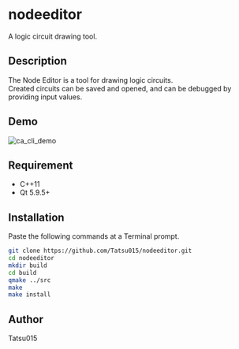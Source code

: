 # nodeeditor

A logic circuit drawing tool.

## Description

The Node Editor is a tool for drawing logic circuits.  
Created circuits can be saved and opened, and can be debugged by providing input values.  


## Demo
![ca_cli_demo](https://user-images.githubusercontent.com/97239922/149964787-a91cad2c-b884-4255-9104-44e67c9da40d.gif)

## Requirement

* C++11
* Qt 5.9.5+

## Installation

Paste the following commands at a Terminal prompt.

~~~bash
git clone https://github.com/Tatsu015/nodeeditor.git
cd nodeeditor
mkdir build
cd build
qmake ../src
make
make install
~~~

## Author
Tatsu015
